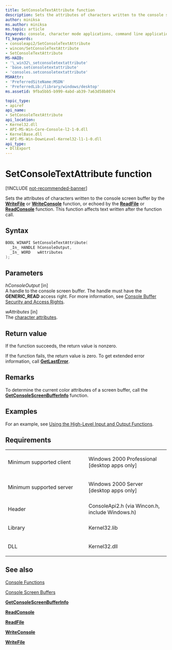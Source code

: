 ```yaml
---
title: SetConsoleTextAttribute function
description: Sets the attributes of characters written to the console screen buffer by the WriteFile or WriteConsole function, or echoed by the ReadFile or ReadConsole function.
author: miniksa
ms.author: miniksa
ms.topic: article
keywords: console, character mode applications, command line applications, terminal applications, console api
f1_keywords:
- consoleapi2/SetConsoleTextAttribute
- wincon/SetConsoleTextAttribute
- SetConsoleTextAttribute
MS-HAID:
- '\_win32\_setconsoletextattribute'
- 'base.setconsoletextattribute'
- 'consoles.setconsoletextattribute'
MSHAttr:
- 'PreferredSiteName:MSDN'
- 'PreferredLib:/library/windows/desktop'
ms.assetid: 9fba5bb5-b999-4abd-ab39-7a63d58b8074

topic_type:
- apiref
api_name:
- SetConsoleTextAttribute
api_location:
- Kernel32.dll
- API-MS-Win-Core-Console-l2-1-0.dll
- KernelBase.dll
- API-MS-Win-DownLevel-Kernel32-l1-1-0.dll
api_type:
- DllExport
---
```


# SetConsoleTextAttribute function

[!INCLUDE [not-recommended-banner](./includes/not-recommended-banner.md)]

Sets the attributes of characters written to the console screen buffer by the [**WriteFile**](https://msdn.microsoft.com/library/windows/desktop/aa365747) or [**WriteConsole**](writeconsole.md) function, or echoed by the [**ReadFile**](https://msdn.microsoft.com/library/windows/desktop/aa365467) or [**ReadConsole**](readconsole.md) function. This function affects text written after the function call.

Syntax
------

```C
BOOL WINAPI SetConsoleTextAttribute(
  _In_ HANDLE hConsoleOutput,
  _In_ WORD   wAttributes
);
```

Parameters
----------

*hConsoleOutput* \[in\]  
A handle to the console screen buffer. The handle must have the **GENERIC\_READ** access right. For more information, see [Console Buffer Security and Access Rights](console-buffer-security-and-access-rights.md).

*wAttributes* \[in\]  
The [character attributes](console-screen-buffers.md#_win32_font_attributes).

Return value
------------

If the function succeeds, the return value is nonzero.

If the function fails, the return value is zero. To get extended error information, call [**GetLastError**](https://msdn.microsoft.com/library/windows/desktop/ms679360).

Remarks
-------

To determine the current color attributes of a screen buffer, call the [**GetConsoleScreenBufferInfo**](getconsolescreenbufferinfo.md) function.

Examples
--------

For an example, see [Using the High-Level Input and Output Functions](using-the-high-level-input-and-output-functions.md).

Requirements
------------

<table>
<colgroup>
<col width="50%" />
<col width="50%" />
</colgroup>
<tbody>
<tr class="odd">
<td><p>Minimum supported client</p></td>
<td><p>Windows 2000 Professional [desktop apps only]</p></td>
</tr>
<tr class="even">
<td><p>Minimum supported server</p></td>
<td><p>Windows 2000 Server [desktop apps only]</p></td>
</tr>
<tr class="odd">
<td><p>Header</p></td>
<td>ConsoleApi2.h (via Wincon.h, include Windows.h)</td>
</tr>
<tr class="even">
<td><p>Library</p></td>
<td>Kernel32.lib</td>
</tr>
<tr class="odd">
<td><p>DLL</p></td>
<td>Kernel32.dll</td>
</tr>
<tr class="even">
</tr>
<tr class="odd">
</tr>
<tr class="even">
</tr>
</tbody>
</table>

## <span id="see_also"></span>See also


[Console Functions](console-functions.md)

[Console Screen Buffers](console-screen-buffers.md)

[**GetConsoleScreenBufferInfo**](getconsolescreenbufferinfo.md)

[**ReadConsole**](readconsole.md)

[**ReadFile**](https://msdn.microsoft.com/library/windows/desktop/aa365467)

[**WriteConsole**](writeconsole.md)

[**WriteFile**](https://msdn.microsoft.com/library/windows/desktop/aa365747)
